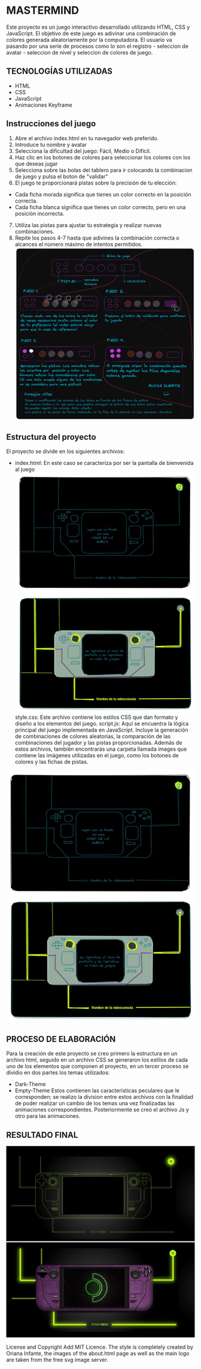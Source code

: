 
# MASTERMIND


Este proyecto es un juego interactivo desarrollado utilizando HTML, CSS y JavaScript. El objetivo de este juego es adivinar una combinación de colores generada aleatoriamente por la computadora. El usuario va pasando por una serie de procesos como lo son el registro - seleccion de avatar - seleccion de nivel y seleccion de colores de juego.

## TECNOLOGÍAS UTILIZADAS
- HTML
- CSS
- JavaScript
- Animaciones Keyframe

## Instrucciones del juego
1. Abre el archivo index.html en tu navegador web preferido.
2. Introduce tu nombre y avatar
3. Selecciona la dificultad del juego: Fácil, Medio o Difícil.
4. Haz clic en los botones de colores para seleccionar los colores con los que deseas jugar
5. Selecciona sobre las bolas del tablero para ir colocando la combinacion de juego y pulsa el boton de "validar"
6. El juego te proporcionará pistas sobre la precisión de tu elección:
- Cada ficha morada significa que tienes un color correcto en la posición correcta.
- Cada ficha blanca significa que tienes un color correcto, pero en una posición incorrecta.
7. Utiliza las pistas para ajustar tu estrategia y realizar nuevas combinaciones.
8. Repite los pasos 4-7 hasta que adivines la combinación correcta o alcances el número máximo de intentos permitidos.
![Instrucciones de juego personalizadas](https://github.com/Orianig/Mastermind/blob/main/assets/img/instrucciones-web.PNG)

## Estructura del proyecto
El proyecto se divide en los siguientes archivos:

- index.html: En este caso se caracteriza por ser la pantalla de bienvenida al juego 
![Bienvenida al mastermind](https://github.com/Orianig/Videoconsola-SteamDeck/blob/3577e417579ca58e8fbc75a6d62e2f1ce2812e2f/imagenes/procesp-creativo.JPG)
style.css: Este archivo contiene los estilos CSS que dan formato y diseño a los elementos del juego.
script.js: Aquí se encuentra la lógica principal del juego implementada en JavaScript. Incluye la generación de combinaciones de colores aleatorias, la comparación de las combinaciones del jugador y las pistas proporcionadas.
Además de estos archivos, también encontrarás una carpeta llamada images que contiene las imágenes utilizadas en el juego, como los botones de colores y las fichas de pistas.

![Proceso creativo/ uso/ resultado](https://github.com/Orianig/Videoconsola-SteamDeck/blob/3577e417579ca58e8fbc75a6d62e2f1ce2812e2f/imagenes/procesp-creativo.JPG)

## PROCESO DE ELABORACIÓN
Para la creación de este proyecto se creo primero la estructura en un archivo html, seguido en un archivo CSS se generaron los estilos de cada uno de los elementos que componen el proyecto, en un tercer proceso se dividio en dos partes los temas utilizados:
- Dark-Theme
- Empty-Theme
Estos contienen las caracteristicas peculares que le corresponden; se realizo la division entre estos archivos con la finalidad de poder realizar un cambio de los temas una vez finalizadas las animaciones correspondientes.
Posteriormente se creó el archivo Js y otro para las animaciones.

## RESULTADO FINAL
![Tema 1: Empty-Theme](https://github.com/Orianig/Videoconsola-SteamDeck/blob/2aadf79b30993593933dd846fd219da6813d55a6/imagenes/final-result1.JPG)
![Tema 2: Dark-Theme](https://github.com/Orianig/Videoconsola-SteamDeck/blob/2aadf79b30993593933dd846fd219da6813d55a6/imagenes/final-result2.JPG)














License and Copyright
Add MIT Licence. The style is completely created by Oriana Infante, the images of the about.html page as well as the main logo are taken from the free svg image server.
